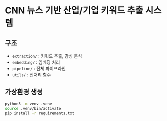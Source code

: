 # CNN 뉴스 기반 산업/기업 키워드 추출 시스템

## 구조
- `extraction/` : 키워드 추출, 감성 분석
- `embedding/` : 임베딩 처리
- `pipeline/` : 전체 파이프라인
- `utils/` : 전처리 함수

## 가상환경 생성
```bash
python3 -m venv .venv
source .venv/bin/activate
pip install -r requirements.txt
